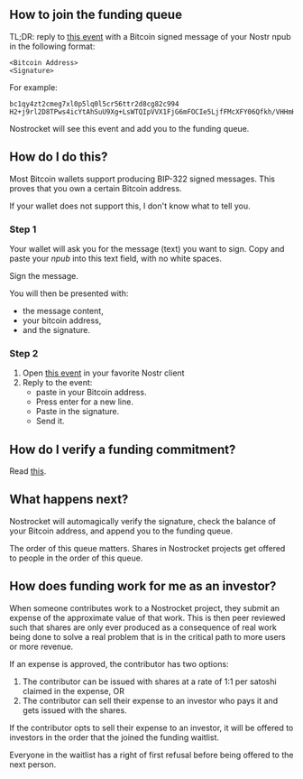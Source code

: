 ## How to join the funding queue
TL;DR: reply to [this event](https://snort.social/e/note12qu5r2vnnfpn0kdw77ujxg7r2dzped0tu7038lkh0t4vv9g3vd2qjxr9c7) with a Bitcoin signed message of your Nostr npub in the following format:
```
<Bitcoin Address>
<Signature>
```

For example:
```
bc1qy4zt2cmeg7xl0p5lq0l5cr56ttr2d8cg82c994
H2+j9rl2D8TPws4icYtAhSuU9Xg+LsWTQIpVVX1FjG6mFOCIe5LjfFMcXFY06Qfkh/VHHmHs5p7xQTsTC6VuWXU=
```

Nostrocket will see this event and add you to the funding queue.

## How do I do this?

Most Bitcoin wallets support producing BIP-322 signed messages. This proves that you own a certain Bitcoin address.

If your wallet does not support this, I don't know what to tell you.

### Step 1
Your wallet will ask you for the message (text) you want to sign. Copy and paste your *npub* into this text field, with no white spaces.

Sign the message.

You will then be presented with:
- the message content, 
- your bitcoin address, 
- and the signature.

### Step 2
1. Open [this event](https://snort.social/e/note12qu5r2vnnfpn0kdw77ujxg7r2dzped0tu7038lkh0t4vv9g3vd2qjxr9c7) in your favorite Nostr client
2. Reply to the event: 
   - paste in your Bitcoin address. 
   - Press enter for a new line. 
   - Paste in the signature.
   - Send it.

## How do I verify a funding commitment?
Read [this](/verify.html).

## What happens next?
Nostrocket will automagically verify the signature, check the balance of your Bitcoin address, and append you to the funding queue.

The order of this queue matters. Shares in Nostrocket projects get offered to people in the order of this queue.

## How does funding work for me as an investor?
When someone contributes work to a Nostrocket project, they submit an expense of the approximate value of that work. This is then peer reviewed such that shares are only ever produced as a consequence of real work being done to solve a real problem that is in the critical path to more users or more revenue.

If an expense is approved, the contributor has two options:
1. The contributor can be issued with shares at a rate of 1:1 per satoshi claimed in the expense, OR
2. The contributor can sell their expense to an investor who pays it and gets issued with the shares.

If the contributor opts to sell their expense to an investor, it will be offered to investors in the order that the joined the funding waitlist.

Everyone in the waitlist has a right of first refusal before being offered to the next person.